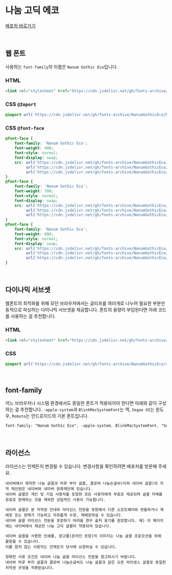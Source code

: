 # 나눔 고딕 에코

[배포처 바로가기](https://hangeul.naver.com/font)

&nbsp;

## 웹 폰트

사용하는 `font-family`의 이름은 `Nanum Gothic Eco`입니다.

### HTML

```html
<link rel="stylesheet" href="https://cdn.jsdelivr.net/gh/fonts-archive/NanumGothicEco/NanumGothicEco.css" type="text/css"/>
```

### CSS `@Import`

```css
@import url('https://cdn.jsdelivr.net/gh/fonts-archive/NanumGothicEco/NanumGothicEco.css');
```

### CSS `@font-face`

```css
@font-face {
    font-family: 'Nanum Gothic Eco';
    font-weight: 400;
    font-style: normal;
    font-display: swap;
    src: url('https://cdn.jsdelivr.net/gh/fonts-archive/NanumGothicEco/NanumGothicEco.woff2') format('woff2'),
         url('https://cdn.jsdelivr.net/gh/fonts-archive/NanumGothicEco/NanumGothicEco.woff') format('woff'),
         url('https://cdn.jsdelivr.net/gh/fonts-archive/NanumGothicEco/NanumGothicEco.otf') format('opentype');
}
@font-face {
    font-family: 'Nanum Gothic Eco';
    font-weight: 700;
    font-style: normal;
    font-display: swap;
    src: url('https://cdn.jsdelivr.net/gh/fonts-archive/NanumGothicEco/NanumGothicEcoBold.woff2') format('woff2'),
         url('https://cdn.jsdelivr.net/gh/fonts-archive/NanumGothicEco/NanumGothicEcoBold.woff') format('woff'),
         url('https://cdn.jsdelivr.net/gh/fonts-archive/NanumGothicEco/NanumGothicEcoBold.otf') format('opentype');
}
@font-face {
    font-family: 'Nanum Gothic Eco';
    font-weight: 800;
    font-style: normal;
    font-display: swap;
    src: url('https://cdn.jsdelivr.net/gh/fonts-archive/NanumGothicEco/NanumGothicEcoExtraBold.woff2') format('woff2'),
         url('https://cdn.jsdelivr.net/gh/fonts-archive/NanumGothicEco/NanumGothicEcoExtraBold.woff') format('woff'),
         url('https://cdn.jsdelivr.net/gh/fonts-archive/NanumGothicEco/NanumGothicEcoExtraBold.otf') format('opentype');
}
```

&nbsp;

## 다이나믹 서브셋

웹폰트의 최적화를 위해 모던 브라우저에서는 글리프를 여러개로 나누어 필요한 부분만 동적으로 파싱하는 다이나믹 서브셋을 제공합니다. 폰트의 용량이 부담된다면 아래 코드를 사용하는 걸 추천합니다.

### HTML

```html
<link rel="stylesheet" href="https://cdn.jsdelivr.net/gh/fonts-archive/NanumGothicEco/subsets/NanumGothicEco-dynamic-subset.css" type="text/css"/>
```

### CSS

```css
@import url('https://cdn.jsdelivr.net/gh/fonts-archive/NanumGothicEco/subsets/NanumGothicEco-dynamic-subset.css');
```

&nbsp;

## font-family

어느 브라우저나 시스템 환경에서도 동일한 폰트가 적용되어야 한다면 아래와 같이 구성하는 걸 추천합니다. `-apple-system`과 `BlinkMacSystemFont`는 맥, `Segoe UI`는 윈도우, `Roboto`는 안드로이드의 기본 폰트입니다.


```css
font-family: "Nanum Gothic Eco", -apple-system, BlinkMacSystemFont, "Segoe UI", Roboto, Oxygen, Ubuntu, Cantarell, "Open Sans", "Helvetica Neue", sans-serif;
```

&nbsp;

## 라이선스

라이선스는 언제든지 변경될 수 있습니다. 변경사항을 확인하려면 배포처를 방문해 주세요.

```
네이버에서 제작한 나눔 글꼴과 마루 부리 글꼴, 클로바 나눔손글씨(이하 네이버 글꼴)의 지적 재산권은 네이버와 네이버 문화재단에 있습니다.
네이버 글꼴은 개인 및 기업 사용자를 포함한 모든 사용자에게 무료로 제공되며 글꼴 자체를 유료로 판매하는 것을 제외한 상업적인 사용이 가능합니다.

네이버 글꼴은 본 저작권 안내와 라이선스 전문을 포함해서 다른 소프트웨어와 번들하거나 재배포 또는 판매가 가능하고 자유롭게 수정, 재배포하실 수 있습니다.
네이버 글꼴 라이선스 전문을 포함하기 어려울 경우 출처 표기를 권장합니다. 예) 이 페이지에는 네이버에서 제공한 나눔 고딕 글꼴이 적용되어 있습니다.

네이버 글꼴을 사용한 인쇄물, 광고물(온라인 포함)의 이미지는 나눔 글꼴 프로모션을 위해 활용될 수 있습니다.
이를 원치 않는 사용자는 언제든지 당사에 요청하실 수 있습니다.

정확한 사용 조건은 네이버 나눔 글꼴 라이선스 전문을 참고하시기 바랍니다.
네이버 마루 부리 글꼴과 클로바 나눔손글씨도 나눔 글꼴과 같은 오픈 라이센스 글꼴로 동일한 저작권 규정을 적용받습니다.
```
